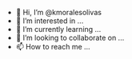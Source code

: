 - 👋 Hi, I’m @kmoralesolivas
- 👀 I’m interested in ...
- 🌱 I’m currently learning ...
- 💞️ I’m looking to collaborate on ...
- 📫 How to reach me ...

<!---
kmoralesolivas/kmoralesolivas is a ✨ special ✨ repository because its `README.md` (this file) appears on your GitHub profile.
You can click the Preview link to take a look at your changes.
--->

